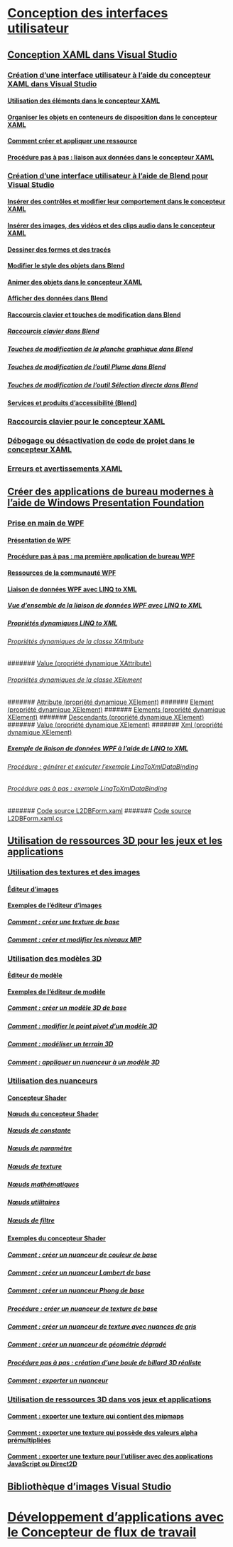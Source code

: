 # [Conception des interfaces utilisateur](designing-user-interfaces.md)
## [Conception XAML dans Visual Studio](designing-xaml-in-visual-studio.md)
### [Création d’une interface utilisateur à l’aide du concepteur XAML dans Visual Studio](creating-a-ui-by-using-xaml-designer-in-visual-studio.md)
#### [Utilisation des éléments dans le concepteur XAML](working-with-elements-in-xaml-designer.md)
#### [Organiser les objets en conteneurs de disposition dans le concepteur XAML](organize-objects-into-layout-containers-in-xaml-designer.md)
#### [Comment créer et appliquer une ressource](how-to-create-and-apply-a-resource.md)
#### [Procédure pas à pas : liaison aux données dans le concepteur XAML](walkthrough-binding-to-data-in-xaml-designer.md)
### [Création d’une interface utilisateur à l’aide de Blend pour Visual Studio](creating-a-ui-by-using-blend-for-visual-studio.md)
#### [Insérer des contrôles et modifier leur comportement dans le concepteur XAML](insert-controls-and-modify-their-behavior-in-xaml-designer.md)
#### [Insérer des images, des vidéos et des clips audio dans le concepteur XAML](insert-images-videos-and-audio-clips-in-xaml-designer.md)
#### [Dessiner des formes et des tracés](draw-shapes-and-paths.md)
#### [Modifier le style des objets dans Blend](modify-the-style-of-objects-in-blend.md)
#### [Animer des objets dans le concepteur XAML](animate-objects-in-xaml-designer.md)
#### [Afficher des données dans Blend](display-data-in-blend.md)
#### [Raccourcis clavier et touches de modification dans Blend](keyboard-shortcuts-and-modifier-keys-in-blend.md)
##### [Raccourcis clavier dans Blend](keyboard-shortcuts-in-blend.md)
##### [Touches de modification de la planche graphique dans Blend](artboard-modifier-keys-in-blend.md)
##### [Touches de modification de l’outil Plume dans Blend](pen-tool-modifier-keys-in-blend.md)
##### [Touches de modification de l’outil Sélection directe dans Blend](direct-selection-tool-modifier-keys-in-blend.md)
#### [Services et produits d’accessibilité (Blend)](accessibility-products-and-services-blend.md)
### [Raccourcis clavier pour le concepteur XAML](keyboard-shortcuts-for-xaml-designer.md)
### [Débogage ou désactivation de code de projet dans le concepteur XAML](debugging-or-disabling-project-code-in-xaml-designer.md)
### [Erreurs et avertissements XAML](xaml-errors-warnings.md)
## [Créer des applications de bureau modernes à l’aide de Windows Presentation Foundation](create-modern-desktop-applications-with-windows-presentation-foundation.md)
### [Prise en main de WPF](getting-started-with-wpf.md)
#### [Présentation de WPF](introduction-to-wpf.md)
#### [Procédure pas à pas : ma première application de bureau WPF](walkthrough-my-first-wpf-desktop-application2.md)
#### [Ressources de la communauté WPF](wpf-community-resources.md)
#### [Liaison de données WPF avec LINQ to XML](wpf-data-binding-with-linq-to-xml.md)
##### [Vue d’ensemble de la liaison de données WPF avec LINQ to XML](wpf-data-binding-with-linq-to-xml-overview.md)
##### [Propriétés dynamiques LINQ to XML](linq-to-xml-dynamic-properties.md)
###### [Propriétés dynamiques de la classe XAttribute](xattribute-class-dynamic-properties.md)
####### [Value (propriété dynamique XAttribute)](value-xattribute-dynamic-property.md)
###### [Propriétés dynamiques de la classe XElement](xelement-class-dynamic-properties.md)
####### [Attribute (propriété dynamique XElement)](attribute-xelement-dynamic-property.md)
####### [Element (propriété dynamique XElement)](element-xelement-dynamic-property.md)
####### [Elements (propriété dynamique XElement)](elements-xelement-dynamic-property.md)
####### [Descendants (propriété dynamique XElement)](descendants-xelement-dynamic-property.md)
####### [Value (propriété dynamique XElement)](value-xelement-dynamic-property.md)
####### [Xml (propriété dynamique XElement)](xml-xelement-dynamic-property.md)
##### [Exemple de liaison de données WPF à l’aide de LINQ to XML](wpf-data-binding-using-linq-to-xml-example.md)
###### [Procédure : générer et exécuter l’exemple LinqToXmlDataBinding](how-to-build-and-run-the-linqtoxmldatabinding-example.md)
###### [Procédure pas à pas : exemple LinqToXmlDataBinding](walkthrough-linqtoxmldatabinding-example.md)
####### [Code source L2DBForm.xaml](l2dbform-xaml-source-code.md)
####### [Code source L2DBForm.xaml.cs](l2dbform-xaml-cs-source-code.md)
## [Utilisation de ressources 3D pour les jeux et les applications](working-with-3-d-assets-for-games-and-apps.md)
### [Utilisation des textures et des images](working-with-textures-and-images.md)
#### [Éditeur d’images](image-editor.md)
#### [Exemples de l’éditeur d’images](image-editor-examples.md)
##### [Comment : créer une texture de base](how-to-create-a-basic-texture.md)
##### [Comment : créer et modifier les niveaux MIP](how-to-create-and-modify-mip-levels.md)
### [Utilisation des modèles 3D](working-with-3-d-models.md)
#### [Éditeur de modèle](model-editor.md)
#### [Exemples de l’éditeur de modèle](model-editor-examples.md)
##### [Comment : créer un modèle 3D de base](how-to-create-a-basic-3-d-model.md)
##### [Comment : modifier le point pivot d’un modèle 3D](how-to-modify-the-pivot-point-of-a-3-d-model.md)
##### [Comment : modéliser un terrain 3D](how-to-model-3-d-terrain.md)
##### [Comment : appliquer un nuanceur à un modèle 3D](how-to-apply-a-shader-to-a-3-d-model.md)
### [Utilisation des nuanceurs](working-with-shaders.md)
#### [Concepteur Shader](shader-designer.md)
#### [Nœuds du concepteur Shader](shader-designer-nodes.md)
##### [Nœuds de constante](constant-nodes.md)
##### [Nœuds de paramètre](parameter-nodes.md)
##### [Nœuds de texture](texture-nodes.md)
##### [Nœuds mathématiques](math-nodes.md)
##### [Nœuds utilitaires](utility-nodes.md)
##### [Nœuds de filtre](filter-nodes.md)
#### [Exemples du concepteur Shader](shader-designer-examples.md)
##### [Comment : créer un nuanceur de couleur de base](how-to-create-a-basic-color-shader.md)
##### [Comment : créer un nuanceur Lambert de base](how-to-create-a-basic-lambert-shader.md)
##### [Comment : créer un nuanceur Phong de base](how-to-create-a-basic-phong-shader.md)
##### [Procédure : créer un nuanceur de texture de base](how-to-create-a-basic-texture-shader.md)
##### [Comment : créer un nuanceur de texture avec nuances de gris](how-to-create-a-grayscale-texture-shader.md)
##### [Comment : créer un nuanceur de géométrie dégradé](how-to-create-a-geometry-based-gradient-shader.md)
##### [Procédure pas à pas : création d’une boule de billard 3D réaliste](walkthrough-creating-a-realistic-3-d-billiard-ball.md)
##### [Comment : exporter un nuanceur](how-to-export-a-shader.md)
### [Utilisation de ressources 3D dans vos jeux et applications](using-3-d-assets-in-your-game-or-app.md)
#### [Comment : exporter une texture qui contient des mipmaps](how-to-export-a-texture-that-contains-mipmaps.md)
#### [Comment : exporter une texture qui possède des valeurs alpha prémultipliées](how-to-export-a-texture-that-has-premultiplied-alpha.md)
#### [Comment : exporter une texture pour l’utiliser avec des applications JavaScript ou Direct2D](how-to-export-a-texture-for-use-with-direct2d-or-javascipt-apps.md)
## [Bibliothèque d’images Visual Studio](the-visual-studio-image-library.md)
# [Développement d’applications avec le Concepteur de flux de travail](../workflow-designer/developing-applications-with-the-workflow-designer.md)
